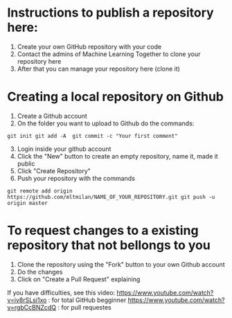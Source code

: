 # Instructions to publish a repository here:

1. Create your own GitHub repository with your code
2. Contact the admins of Machine Learning Together to clone your repository here
3. After that you can manage your repository here (clone it)


# Creating a local repository on Github

1. Create a Github account
2. On the folder you want to upload to Github do the commands:

``
git init
git add -A 
git commit -c "Your first comment"
``

3. Login inside your github account
4. Click the "New" button to create an empty repository, name it, made it public
5. Click "Create Repository"
6. Push your repository with the commands

``
git remote add origin https://github.com/mltmilan/NAME_OF_YOUR_REPOSITORY.git
git push -u origin master
``

# To request changes to a existing repository that not bellongs to you

1. Clone the repository using the "Fork" button to your own Github account
2. Do the changes
3. Click on "Create a Pull Request" explaining 

If you have difficulties, see this video:
https://www.youtube.com/watch?v=iv8rSLsi1xo : for total GitHub begginner 
https://www.youtube.com/watch?v=rgbCcBNZcdQ : for pull requestes


